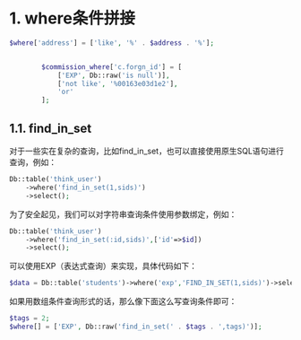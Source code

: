 # 1. where条件拼接
```php
$where['address'] = ['like', '%' . $address . '%'];
```

```php

        $commission_where['c.forgn_id'] = [
            ['EXP', Db::raw('is null')],
            ['not like', '%00163e03d1e2'],
            'or'
        ];
```

## 1.1. find_in_set
对于一些实在复杂的查询，比如find_in_set，也可以直接使用原生SQL语句进行查询，例如：
```php
Db::table('think_user')
    ->where('find_in_set(1,sids)')
    ->select();
```
为了安全起见，我们可以对字符串查询条件使用参数绑定，例如：
```php
Db::table('think_user')
    ->where('find_in_set(:id,sids)',['id'=>$id])
    ->select();
```
可以使用EXP（表达式查询）来实现，具体代码如下：
```php
$data = Db::table('students')->where('exp','FIND_IN_SET(1,sids)')->select();
```
如果用数组条件查询形式的话，那么像下面这么写查询条件即可：
```php
$tags = 2;
$where[] = ['EXP', Db::raw('find_in_set(' . $tags . ',tags)')];
```